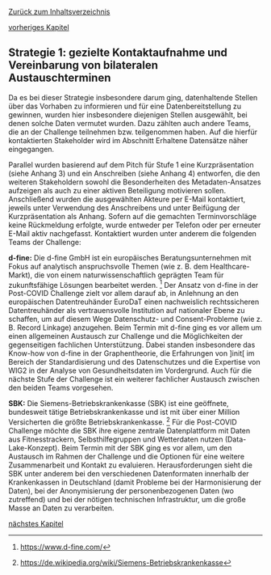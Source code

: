 [Zurück zum Inhaltsverzeichnis](https://healthdcat-ap-de.github.io/healthdcat-ap.de/report_stage_1.html)

[vorheriges Kapitel](https://healthdcat-ap-de.github.io/healthdcat-ap.de/report_stage_1/4_Beteiligungskonzept/4.3_Schritt3_Erprobung_einzelner_Strategien_zur_Einbindung_von_Stakeholdern.html)
## Strategie 1: gezielte Kontaktaufnahme und Vereinbarung von bilateralen Austauschterminen
Da es bei dieser Strategie insbesondere darum ging, datenhaltende Stellen über das Vorhaben zu informieren und für eine Datenbereitstellung zu gewinnen, wurden hier insbesondere diejenigen Stellen ausgewählt, bei denen solche Daten vermutet wurden. Dazu zählten auch andere Teams, die an der Challenge teilnehmen bzw. teilgenommen haben. Auf die hierfür kontaktierten Stakeholder wird im Abschnitt Erhaltene Datensätze näher eingegangen.

Parallel wurden basierend auf dem Pitch für Stufe 1 eine Kurzpräsentation (siehe Anhang 3) und ein Anschreiben (siehe Anhang 4) entworfen, die den weiteren Stakeholdern sowohl die Besonderheiten des Metadaten-Ansatzes aufzeigen als auch zu einer aktiven Beteiligung motivieren sollen. Anschließend wurden die ausgewählten Akteure per E-Mail kontaktiert, jeweils unter Verwendung des Anschreibens und unter Beifügung der Kurzpräsentation als Anhang. Sofern auf die gemachten Terminvorschläge keine Rückmeldung erfolgte, wurde entweder per Telefon oder per erneuter E-Mail aktiv nachgefasst. 
Kontaktiert wurden unter anderem die folgenden Teams der Challenge:

**d-fine:**
Die d-fine GmbH ist ein europäisches Beratungsunternehmen mit Fokus auf analytisch anspruchsvolle Themen (wie z. B. dem Healthcare-Markt), die von einem naturwissenschaftlich geprägten Team für zukunftsfähige Lösungen bearbeitet werden. [^58] Der Ansatz von d-fine in der Post-COVID Challenge zielt vor allem darauf ab, in Anlehnung an den europäischen Datentreuhänder EuroDaT einen nachweislich rechtssicheren Datentreuhänder als vertrauensvolle Institution auf nationaler Ebene zu schaffen, um auf diesem Wege Datenschutz- und Consent-Probleme (wie z. B. Record Linkage) anzugehen. 
Beim Termin mit d-fine ging es vor allem um einen allgemeinen Austausch zur Challenge und die Möglichkeiten der gegenseitigen fachlichen Unterstützung. Dabei standen insbesondere das Know-how von d-fine in der Graphentheorie, die Erfahrungen von ]init[ im Bereich der Standardisierung und des Datenschutzes und die Expertise von WIG2 in der Analyse von Gesundheitsdaten im Vordergrund. Auch für die nächste Stufe der Challenge ist ein weiterer fachlicher Austausch zwischen den beiden Teams vorgesehen.

**SBK:**
Die Siemens-Betriebskrankenkasse (SBK) ist eine geöffnete, bundesweit tätige Betriebskrankenkasse und ist mit über einer Million Versicherten die größte Betriebskrankenkasse. [^59] Für die Post-COVID Challenge möchte die SBK ihre eigene zentrale Datenplattform mit Daten aus Fitnesstrackern, Selbsthilfegruppen und Wetterdaten nutzen (Data-Lake-Konzept). 
Beim Termin mit der SBK ging es vor allem, um den Austausch im Rahmen der Challenge und die Optionen für eine weitere Zusammenarbeit und Kontakt zu evaluieren. Herausforderungen sieht die SBK unter anderem bei den verschiedenen Datenformaten innerhalb der Krankenkassen in Deutschland (damit Probleme bei der Harmonisierung der Daten), bei der Anonymisierung der personenbezogenen Daten (wo zutreffend) und bei der nötigen technischen Infrastruktur, um die große Masse an Daten zu verarbeiten.

[nächstes Kapitel](https://healthdcat-ap-de.github.io/healthdcat-ap.de/report_stage_1/4_Beteiligungskonzept/4.3.2_Strategie_2_Oeffentlichkeitsarbeit_und_Beteiligungsverfahren.html)

[^58]:https://www.d-fine.com/
[^59]:https://de.wikipedia.org/wiki/Siemens-Betriebskrankenkasse
